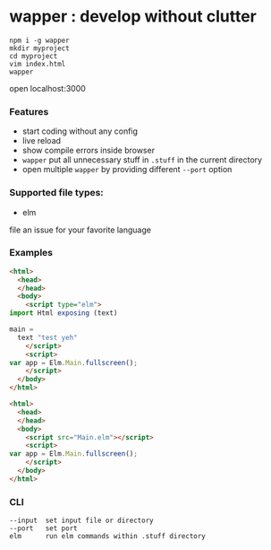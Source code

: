 # wapper : develop without clutter

```
npm i -g wapper
mkdir myproject
cd myproject
vim index.html
wapper
```
open localhost:3000

### Features
* start coding without any config
* live reload
* show compile errors inside browser
* ```wapper``` put all unnecessary stuff in ```.stuff``` in the current directory
* open multiple ```wapper``` by providing different ```--port``` option


### Supported file types:
* elm

file an issue for your favorite language


### Examples

```html
<html>
  <head>
  </head>
  <body>
    <script type="elm">
import Html exposing (text)

main =
  text "test yeh"
    </script>
    <script>
var app = Elm.Main.fullscreen();
    </script>
  </body>
</html>
```

```html
<html>
  <head>
  </head>
  <body>
    <script src="Main.elm"></script>
    <script>
var app = Elm.Main.fullscreen();
    </script>
  </body>
</html>
```

### CLI
```
--input  set input file or directory 
--port   set port
elm      run elm commands within .stuff directory
```

